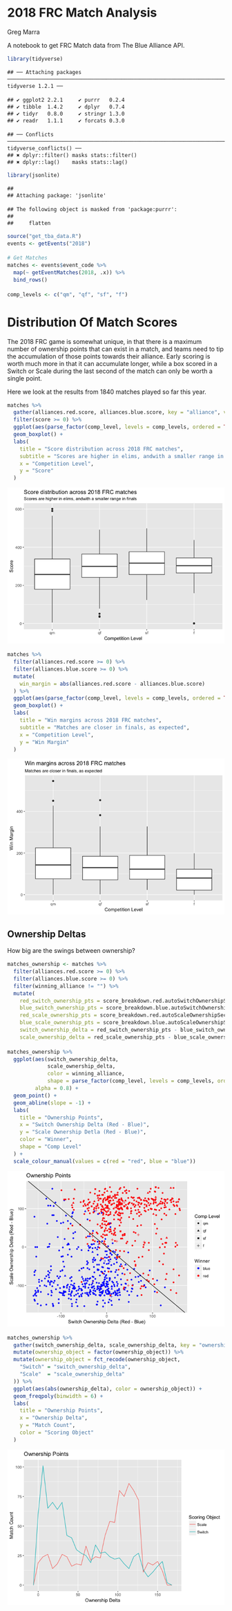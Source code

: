 2018 FRC Match Analysis
================
Greg Marra

A notebook to get FRC Match data from The Blue Alliance API.

``` r
library(tidyverse)
```

    ## ── Attaching packages ──────────────────────────────────────────────────────────────────────────── tidyverse 1.2.1 ──

    ## ✔ ggplot2 2.2.1     ✔ purrr   0.2.4
    ## ✔ tibble  1.4.2     ✔ dplyr   0.7.4
    ## ✔ tidyr   0.8.0     ✔ stringr 1.3.0
    ## ✔ readr   1.1.1     ✔ forcats 0.3.0

    ## ── Conflicts ─────────────────────────────────────────────────────────────────────────────── tidyverse_conflicts() ──
    ## ✖ dplyr::filter() masks stats::filter()
    ## ✖ dplyr::lag()    masks stats::lag()

``` r
library(jsonlite)
```

    ## 
    ## Attaching package: 'jsonlite'

    ## The following object is masked from 'package:purrr':
    ## 
    ##     flatten

``` r
source("get_tba_data.R")
events <- getEvents("2018")

# Get Matches
matches <- events$event_code %>% 
  map(~ getEventMatches(2018, .x)) %>%
  bind_rows()

comp_levels <- c("qm", "qf", "sf", "f")
```

Distribution Of Match Scores
============================

The 2018 FRC game is somewhat unique, in that there is a maximum number of ownership points that can exist in a match, and teams need to tip the accumulation of those points towards their alliance. Early scoring is worth much more in that it can accumulate longer, while a box scored in a Switch or Scale during the last second of the match can only be worth a single point.

Here we look at the results from 1840 matches played so far this year.

``` r
matches %>%
  gather(alliances.red.score, alliances.blue.score, key = "alliance", value = "score") %>%
  filter(score >= 0) %>%
  ggplot(aes(parse_factor(comp_level, levels = comp_levels, ordered = TRUE), score)) +
  geom_boxplot() +
  labs(
    title = "Score distribution across 2018 FRC matches",
    subtitle = "Scores are higher in elims, andwith a smaller range in finals",
    x = "Competition Level",
    y = "Score"
  )
```

![](2018_matches_files/figure-markdown_github/match_score_distribution-1.png)

``` r
matches %>%
  filter(alliances.red.score >= 0) %>%
  filter(alliances.blue.score >= 0) %>%
  mutate(
    win_margin = abs(alliances.red.score - alliances.blue.score)
  ) %>%
  ggplot(aes(parse_factor(comp_level, levels = comp_levels, ordered = TRUE), win_margin)) +
  geom_boxplot() +
  labs(
    title = "Win margins across 2018 FRC matches",
    subtitle = "Matches are closer in finals, as expected",
    x = "Competition Level",
    y = "Win Margin"
  )
```

![](2018_matches_files/figure-markdown_github/win_margins-1.png)

Ownership Deltas
----------------

How big are the swings between ownership?

``` r
matches_ownership <- matches %>%
  filter(alliances.red.score >= 0) %>%
  filter(alliances.blue.score >= 0) %>%
  filter(winning_alliance != "") %>%
  mutate(
    red_switch_ownership_pts = score_breakdown.red.autoSwitchOwnershipSec * 2 + score_breakdown.red.teleopSwitchOwnershipSec,
    blue_switch_ownership_pts = score_breakdown.blue.autoSwitchOwnershipSec * 2 + score_breakdown.blue.teleopSwitchOwnershipSec,
    red_scale_ownership_pts = score_breakdown.red.autoScaleOwnershipSec * 2 + score_breakdown.red.teleopScaleOwnershipSec,
    blue_scale_ownership_pts = score_breakdown.blue.autoScaleOwnershipSec * 2 + score_breakdown.blue.teleopScaleOwnershipSec,
    switch_ownership_delta = red_switch_ownership_pts - blue_switch_ownership_pts,
    scale_ownership_delta = red_scale_ownership_pts - blue_scale_ownership_pts)

matches_ownership %>%
  ggplot(aes(switch_ownership_delta, 
             scale_ownership_delta, 
             color = winning_alliance,
             shape = parse_factor(comp_level, levels = comp_levels, ordered = TRUE)),
         alpha = 0.8) +
  geom_point() + 
  geom_abline(slope = -1) +
  labs(
    title = "Ownership Points",
    x = "Switch Ownership Delta (Red - Blue)",
    y = "Scale Ownership Detla (Red - Blue)",
    color = "Winner",
    shape = "Comp Level"
  ) + 
  scale_colour_manual(values = c(red = "red", blue = "blue"))
```

![](2018_matches_files/figure-markdown_github/ownership_deltas-1.png)

``` r
matches_ownership %>%
  gather(switch_ownership_delta, scale_ownership_delta, key = "ownership_object", value = "ownership_delta") %>%
  mutate(ownership_object = factor(ownership_object)) %>%
  mutate(ownership_object = fct_recode(ownership_object,
    "Switch" = "switch_ownership_delta",
    "Scale"  = "scale_ownership_delta"
  )) %>%
  ggplot(aes(abs(ownership_delta), color = ownership_object)) +
  geom_freqpoly(binwidth = 6) +
  labs(
    title = "Ownership Points",
    x = "Ownership Delta",
    y = "Match Count",
    color = "Scoring Object"
  )
```

![](2018_matches_files/figure-markdown_github/ownership_deltas-2.png)
